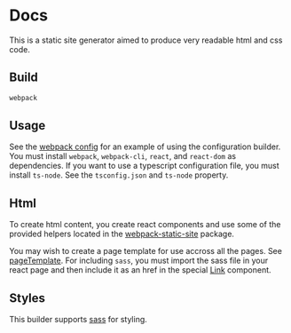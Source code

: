 # Docs
This is a static site generator aimed to produce very readable html and css code.

## Build
```bash
webpack
```

## Usage
See the [webpack config](./webpack.config.ts) for an example of using the configuration builder. You must install `webpack`, `webpack-cli`, `react`, and `react-dom` as dependencies. If you want to use a typescript configuration file, you must install `ts-node`. See the `tsconfig.json` and `ts-node` property.

## Html
To create html content, you create react components and use some of the provided helpers located in the [webpack-static-site](../webpack-static-site/components) package.

You may wish to create a page template for use accross all the pages. See [pageTemplate](pages/pageTemplate.tsx). For including `sass`, you must import the sass file in your react page and then include it as an href in the special [Link](../webpack-static-site/components/link.tsx) component.


## Styles
This builder supports [sass](https://sass-lang.com/) for styling.